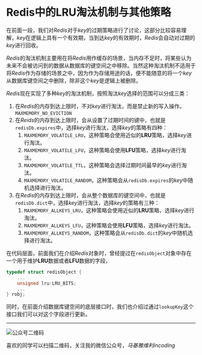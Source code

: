 # Redis中的LRU淘汰机制与其他策略

在前面一段，我们对*Redis*对于*key*的过期策略进行了讨论，这部分比较容易理解，*key*在逻辑上具有一个有效期，当到达*key*的有效期时，*Redis*会自动对过期的*key*进行回收。

*Redis*的淘汰机制主要用在将*Redis*用作缓存的场景，当内存不足时，将某些认为未来不会被访问到的数据从数据库的键空间之中移除。当然这种淘汰机制不适用于将*Redis*作为存储的场景之中，因为作为存储用途的话，便不能随意的将一个*key*从数据库键空间之中删除，除非这个*key*是逻辑上被删除。

*Redis*现在实现了多种*key*的淘汰机制，按照淘汰*key*选择的范围可以分成三类：
1. 在*Redis*的内存到达上限时，不对*key*进行淘汰，而是禁止新的写入操作。
    `MAXMEMORY_NO_EVICTION`
2. 在*Reids*的内存到达上限时，会从设置了过期时间的键中，也就是`redisDb.expires`中，选择*key*进行淘汰，选择*key*的策略有四种：
    1. `MAXMEMORY_VOLATILE_LRU`，这种策略会使用近似的**LRU**策略，选择*key*进行淘汰。
    2. `MAXMEMORY_VOLATILE_LFU`，这种策略会使用**LFU**策略，选择*key*进行淘汰。
    3. `MAXMEMORY_VOLATILE_TTL`，这种策略会选择过期时间最早的*key*进行淘汰。
    4. `MAXMEMORY_VOLATILE_RANDOM`，这种策略会从`redisDb.expires`的*key*中随机选择进行淘汰。
3. 在*Redis*的内存到达上限时，会从整个数据库的键空间中，也就是`redisDb.dict`中，选择*key*进行淘汰，选择*key*的策略有三种：
    1. `MAXMEMORY_ALLKEYS_LRU`，这种策略会使用近似的**LRU**策略，选择*key*进行淘汰。
    2. `MAXMEMORY_ALLKEYS_LFU`，这种策略会使用**LFU**策略，选择*key*进行淘汰。
    3. `MAXMEMORY_ALLKEYS_RANDOM`，这种策略会从`redisDb.dict`的*key*中随机选择进行淘汰。

在代码层面，前面我们在介绍*Redis*对象时，曾经提过在`redisObject`对象中存在一个用于维护**LRU**数据或者**LFU**数据的字段，
```c
typedef struct redisObject {
    ...
    unsigned lru:LRU_BITS;
    ...
} robj;
```
同时，在前面介绍数据库键空间的底层接口时，我们也介绍过通过`lookupKey`这个接口我们可以对这个字段进行更新。

****
![公众号二维码](https://machiavelli-1301806039.cos.ap-beijing.myqcloud.com/qrcode_for_gh_836beef2355a_344.jpg)

喜欢的同学可以扫描二维码，关注我的微信公众号，*马基雅维利incoding*
